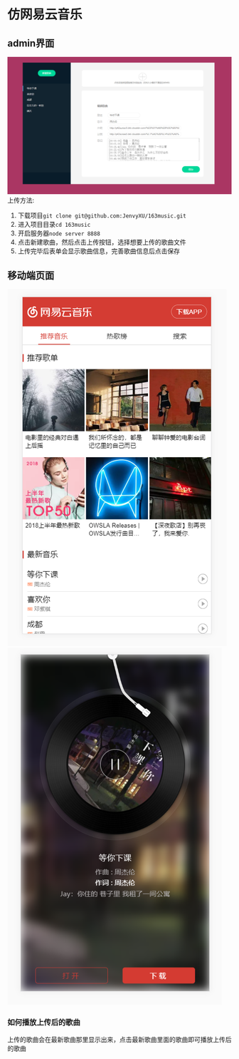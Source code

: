 # 仿网易云音乐

## admin界面
![image](https://github.com/JenvyXU/163music/blob/master/admin.PNG)
上传方法:
1. 下载项目`git clone git@github.com:JenvyXU/163music.git`
2. 进入项目目录`cd 163music`
3. 开启服务器`node server 8888`
4. 点击新建歌曲，然后点击上传按钮，选择想要上传的歌曲文件
5. 上传完毕后表单会显示歌曲信息，完善歌曲信息后点击保存

## 移动端页面
![image](https://github.com/JenvyXU/163music/blob/master/song1.PNG)
![image](https://github.com/JenvyXU/163music/blob/master/play.PNG)
### 如何播放上传后的歌曲
上传的歌曲会在最新歌曲那里显示出来，点击最新歌曲里面的歌曲即可播放上传后的歌曲
